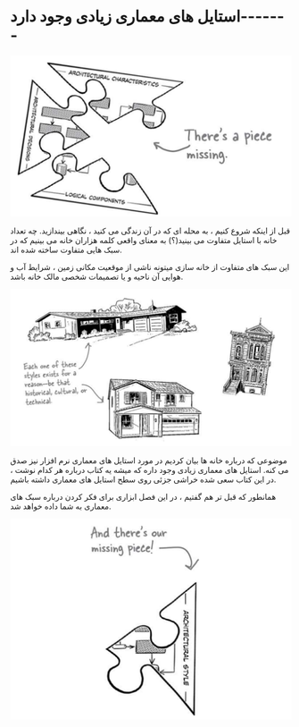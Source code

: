 # استایل های معماری زیادی وجود دارد-------

![](./Images/Pasted%20image%2020240403201906.png)

قبل از اینکه شروع کنیم ، به محله ای که در آن زندگی می کنید ، نگاهی بیندازید. چه تعداد خانه با استایل متفاوت می بینید(؟) به معنای واقعی کلمه هزاران خانه می بینیم که در سبک هایی متفاوت ساخته شده اند.

این سبک های متفاوت از خانه سازی میتونه ناشی از موقعیت مکانی زمین ، شرایط آب و هوایی آن ناحیه و یا تصمیمات شخصی مالک خانه باشد.

![](./Images/Pasted%20image%2020240403202544.png)

موضوعی که درباره خانه ها بیان کردیم در مورد استایل های معماری نرم افزار نیز صدق می کنه. استایل های معماری زیادی وجود داره که میشه یه کتاب درباره هر کدام نوشت ، در این کتاب سعی شده خراشی جزئی روی سطح استایل های معماری داشته باشیم.

همانطور که قبل تر هم گفتیم ، در این فصل ابزاری برای فکر کردن درباره سبک های معماری به شما داده خواهد شد.

![](./Images/Pasted%20image%2020240403203651.png)

